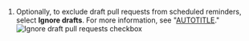 1. Optionally, to exclude draft pull requests from scheduled reminders, select **Ignore drafts**. For more information, see "[AUTOTITLE](/pull-requests/collaborating-with-pull-requests/proposing-changes-to-your-work-with-pull-requests/about-pull-requests#draft-pull-requests)."
![Ignore draft pull requests checkbox](/assets/images/help/settings/scheduled-reminders-ignore-drafts.png)

